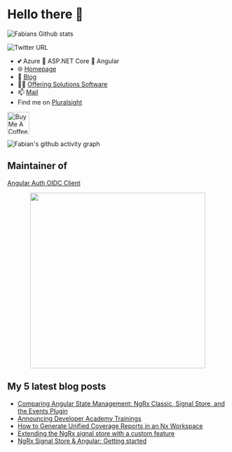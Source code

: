 # Hello there 👋

 <img alt="Fabians Github stats" src="https://github-readme-stats.vercel.app/api?username=FabianGosebrink&count_private=true&show_icons=true&theme=dark&include_all_commits=true">

![Twitter URL](https://img.shields.io/twitter/url?label=%40Fabian%20Gosebrink&style=social&url=https%3A%2F%2Ftwitter.com%2FFabianGosebrink)

- 💕 Azure 👋 ASP.NET Core 👋 Angular
- :globe_with_meridians: [Homepage](https://fabian-gosebrink.com/)
- :newspaper: [Blog](https://offering.solutions/blog)
- :man_office_worker: [Offering Solutions Software](https://offering.solutions/)
- 📫 [Mail](mailto:fabian.gosebrink@offering.solutions)
- Find me on [Pluralsight](https://app.pluralsight.com/library/courses/structuring-angular-applications-angular-libraries)

<a href="https://www.buymeacoffee.com/FabianGosebrink" target="_blank"><img src="https://cdn.buymeacoffee.com/buttons/v2/default-yellow.png" alt="Buy Me A Coffee" height="50" ></a>

![Fabian's github activity graph](https://github-readme-activity-graph.vercel.app/graph?username=FabianGosebrink&theme=nord)

## Maintainer of

[Angular Auth OIDC Client](https://github.com/damienbod/angular-auth-oidc-client)

<p align="center">
  <a href="https://github.com/damienbod/angular-auth-oidc-client"><img src="https://raw.githubusercontent.com/damienbod/angular-auth-oidc-client/main/.github/angular-auth-logo.png" alt="" width="400" /></a>
</p>

## My 5 latest blog posts

<!-- BLOG-POST-LIST:START -->
- [Comparing Angular State Management: NgRx Classic, Signal Store, and the Events Plugin](https://offering.solutions/blog/articles/2025/05/13/comparing-angular-state-management-ngrx-classic-signal-store-and-the-events-plugin/)
- [Announcing Developer Academy Trainings](https://offering.solutions/blog/articles/2025/01/13/announcing-developer-academy/)
- [How to Generate Unified Coverage Reports in an Nx Workspace](https://offering.solutions/blog/articles/2024/11/17/how-to-generate-unified-coverage-reports-in-an-nx-workspace/)
- [Extending the NgRx signal store with a custom feature](https://offering.solutions/blog/articles/2024/02/07/extending-the-ngrx-signal-store-with-a-custom-feature/)
- [NgRx Signal Store &amp; Angular: Getting started](https://offering.solutions/blog/articles/2023/12/03/ngrx-signal-store-getting-started/)
<!-- BLOG-POST-LIST:END -->
